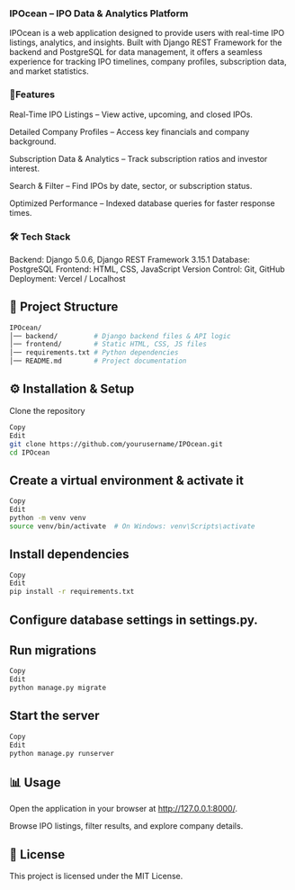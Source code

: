 ### IPOcean – IPO Data & Analytics Platform
IPOcean is a web application designed to provide users with real-time IPO listings, analytics, and insights. Built with Django REST Framework for the backend and PostgreSQL for data management, it offers a seamless experience for tracking IPO timelines, company profiles, subscription data, and market statistics.

### 🚀Features
Real-Time IPO Listings – View active, upcoming, and closed IPOs.

Detailed Company Profiles – Access key financials and company background.

Subscription Data & Analytics – Track subscription ratios and investor interest.

Search & Filter – Find IPOs by date, sector, or subscription status.

Optimized Performance – Indexed database queries for faster response times.

### 🛠 Tech Stack
Backend: Django 5.0.6, Django REST Framework 3.15.1
Database: PostgreSQL
Frontend: HTML, CSS, JavaScript
Version Control: Git, GitHub
Deployment: Vercel / Localhost

## 📂 Project Structure
```bash
IPOcean/
│── backend/         # Django backend files & API logic
│── frontend/        # Static HTML, CSS, JS files
│── requirements.txt # Python dependencies
│── README.md        # Project documentation
```

## ⚙ Installation & Setup
Clone the repository

```bash
Copy
Edit
git clone https://github.com/yourusername/IPOcean.git
cd IPOcean
```

## Create a virtual environment & activate it

```bash
Copy
Edit
python -m venv venv  
source venv/bin/activate  # On Windows: venv\Scripts\activate
```

## Install dependencies

```bash
Copy
Edit
pip install -r requirements.txt
```
## Configure database settings in settings.py.

## Run migrations

```bash
Copy
Edit
python manage.py migrate
```
## Start the server

```bash
Copy
Edit
python manage.py runserver
```
## 📊 Usage
Open the application in your browser at http://127.0.0.1:8000/.

Browse IPO listings, filter results, and explore company details.

## 📜 License
This project is licensed under the MIT License.

